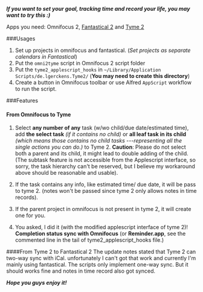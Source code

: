 ***If you want to set your goal, tracking time and record your life, you may want to try this :)***

Apps you need: Omnifocus 2, [Fantastical 2](https://flexibits.com/fantastical) and [Tyme 2](http://tyme-app.com)

###Usages
1. Set up projects in omnifocus and fantastical. (*Set projects as separate calendars in Fantastical*)
1. Put the `omni2tyme` script in Omnifocus 2 script folder
1. Put the `tyme2_applescript_hooks` in `~/Library/Application Scripts/de.lgerckens.Tyme2/` (**You may need to create this directory**)
1. Create a button in Omnifocus toolbar or use Alfred `AppScript` workflow to run the script.
   
###Features
#### From Omnifocus to Tyme
 1. Select **any number of any** task (w/wo child/due date/estimated time), add **the select task** *(if it contains no child)* or **all leaf task in its child** *(which means those contains no child tasks ---representing all the single actions you can do.)* to Tyme 2. **Caution**: Please do not select both a parent and its child, it might lead to double adding of the child. (The subtask feature is not accessible from the Applescript interface, so sorry, the task hierarchy can't be reserved, but I believe my workaround above should be reasonable and usable).

 2. If the task contains any info, like estimated time/ due date, it will be pass to tyme 2. (notes won't be passed since tyme 2 only allows notes in time records).
 3. If the parent project in omnifocus is not present in tyme 2, it will create one for you.

 4. You asked, I did it (with the modified applescript interface of tyme 2)! **Completion status sync with Omnifocus** (or **Reminder.app**, see the commented line in the tail of tyme2_applescript_hooks file.)

####From Tyme 2 to Fantastical 2
The update notes stated that Tyme 2 can two-way sync with iCal. unfortunately I can't got that work and currently I'm mainly using fantastical. The scripts only implement one-way sync. But it should works fine and notes in time record also got synced. 

***Hope you guys enjoy it!***

